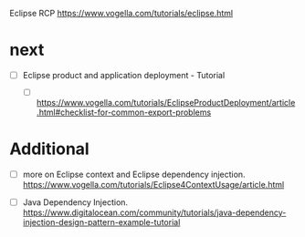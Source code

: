 Eclipse RCP
https://www.vogella.com/tutorials/eclipse.html

# next
- [ ] Eclipse product and application deployment - Tutorial
	- [ ] https://www.vogella.com/tutorials/EclipseProductDeployment/article.html#checklist-for-common-export-problems



# Additional
- [ ] more on Eclipse context and Eclipse dependency injection.
	https://www.vogella.com/tutorials/Eclipse4ContextUsage/article.html
	
- [ ] Java Dependency Injection.
	https://www.digitalocean.com/community/tutorials/java-dependency-injection-design-pattern-example-tutorial
